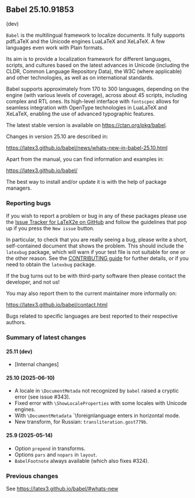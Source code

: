 ## Babel 25.10.91853

(dev)

`Babel` is the multilingual framework to localize documents. It fully
supports pdfLaTeX and the Unicode engines LuaLaTeX and XeLaTeX. A few
languages even work with Plain formats.

Its aim is to provide a localization framework for different languages,
scripts, and cultures based on the latest advances in Unicode
(including the CLDR, Common Language Repository Data), the W3C (where
applicable) and other technologies, as well as on international
standards.

Babel supports approximately from 170 to 300 languages, depending on
the engine (with various levels of coverage), across about 45 scripts,
including complex and RTL ones. Its high-level interface with
`fontscpec` allows for seamless integration with OpenType technologies
in LuaLaTeX and XeLaTeX, enabling the use of advanced typographic
features.

The latest stable version is available on <https://ctan.org/pkg/babel>.

Changes in version 25.10 are described in:

https://latex3.github.io/babel/news/whats-new-in-babel-25.10.html

Apart from the manual, you can find information and examples in:

https://latex3.github.io/babel/

The best way to install and/or update it is with the help of package
managers.

### Reporting bugs

If you wish to report a problem or bug in any of these packages please
use the
[Issue Tracker for LaTeX2e on GitHub](https://github.com/latex3/babel/issues)
and follow the guidelines that pop up if you press the `New issue`
button.

In particular, to check that you are really seeing a bug, please write
a short, self-contained document that shows the problem. This should
include the `latexbug` package, which will warn if your test file is
not suitable for one or the other reason. See the
[CONTRIBUTING guide](https://github.com/latex3/latex2e/blob/master/CONTRIBUTING.md)
for further details, or if you need to obtain the `latexbug` package.

If the bug turns out to be with third-party software then please
contact the developer, and not us!

You may also report them to the current maintainer more informally on:

   https://latex3.github.io/babel/contact.html

Bugs related to specific languages are best reported to their
respective authors.

### Summary of latest changes

#### 25.11 (dev)
     
* [Internal changes]

#### 25.10 (2025-06-10)

* A locale in `\DocumentMetada` not recognized by `babel` raised
  a cryptic error (see issue #343).
* Fixed error with `\ShowLocaleProperties` with some locales with
  Unicode engines.
* With `\DocumentMetadata` `\foreignlanguage enters in horizontal
  mode.
* New transform, for Russian: `transliteration.gost779b`.
       
#### 25.9 (2025-05-14)

* Option `prepend` in transforms.
* Options `pars` and `nopars` in `layout`.
* `BabelFootnote` always available (which also fixes #324).

### Previous changes

See https://latex3.github.io/babel/#whats-new
